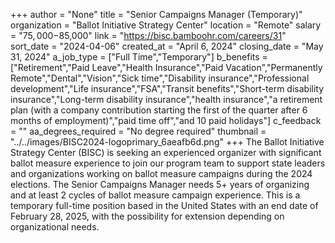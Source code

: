 +++
author = "None"
title = "Senior Campaigns Manager (Temporary)"
organization = "Ballot Initiative Strategy Center"
location = "Remote"
salary = "$75,000-$85,000"
link = "https://bisc.bamboohr.com/careers/31"
sort_date = "2024-04-06"
created_at = "April 6, 2024"
closing_date = "May 31, 2024"
a_job_type = ["Full Time","Temporary"]
b_benefits = ["Retirement","Paid Leave","Health Insurance","Paid Vacation","Permanently Remote","Dental","Vision","Sick time","Disability insurance","Professional development","Life insurance","FSA","Transit benefits","Short-term disability insurance","Long-term disability insurance","health insurance","a retirement plan (with a company contribution starting the first of the quarter after 6 months of employment)","paid time off","and 10 paid holidays"]
c_feedback = ""
aa_degrees_required = "No degree required"
thumbnail = "../../images/BISC2024-logoprimary_6aeafb6d.png"
+++
The Ballot Initiative Strategy Center (BISC) is seeking an experienced organizer with significant ballot measure experience to join our program team to support state leaders and organizations working on ballot measure campaigns during the 2024 elections. The Senior Campaigns Manager needs 5+ years of organizing and at least 2 cycles of ballot measure campaign experience. This is a temporary full-time position based in the United States with an end date of February 28, 2025, with the possibility for extension depending on organizational needs. 